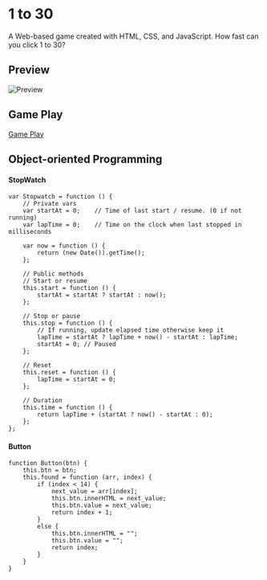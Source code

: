 # 1 to 30
A Web-based game created with HTML, CSS, and JavaScript. How fast can you click 1 to 30?

## Preview

![Preview](https://user-images.githubusercontent.com/48369187/58526341-aaaf3080-819c-11e9-9536-c366af62fa12.png)

## Game Play
[Game Play](https://www.youtube.com/watch?v=zMFpgIZ95SA)


## Object-oriented Programming
#### StopWatch
```
var Stopwatch = function () {
    // Private vars
    var startAt = 0;	// Time of last start / resume. (0 if not running)
    var lapTime = 0;	// Time on the clock when last stopped in milliseconds

    var now = function () {
        return (new Date()).getTime();
    };

    // Public methods
    // Start or resume
    this.start = function () {
        startAt = startAt ? startAt : now();
    };

    // Stop or pause
    this.stop = function () {
        // If running, update elapsed time otherwise keep it
        lapTime = startAt ? lapTime + now() - startAt : lapTime;
        startAt = 0; // Paused
    };

    // Reset
    this.reset = function () {
        lapTime = startAt = 0;
    };

    // Duration
    this.time = function () {
        return lapTime + (startAt ? now() - startAt : 0);
    };
};
```

#### Button
```
function Button(btn) {
    this.btn = btn;
    this.found = function (arr, index) {
        if (index < 14) {
            next_value = arr[index];
            this.btn.innerHTML = next_value;
            this.btn.value = next_value;
            return index + 1;
        }
        else {
            this.btn.innerHTML = "";
            this.btn.value = "";
            return index;
        }
    }
}
```

